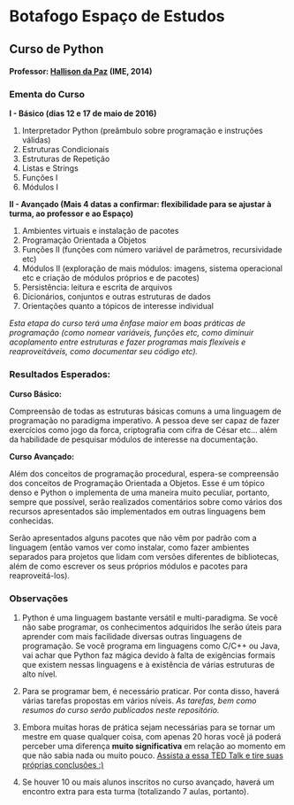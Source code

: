 # Botafogo Espaço de Estudos

## Curso de Python

#### Professor: [Hallison da Paz](https://br.linkedin.com/in/hallison-paz-b5488329) (IME, 2014)

### Ementa do Curso

**I - Básico (dias 12 e 17 de maio de 2016)**

1. Interpretador Python (preâmbulo sobre programação e instruções válidas)
2. Estruturas Condicionais
3. Estruturas de Repetição
4. Listas e Strings
5. Funções I
6. Módulos I

**II - Avançado (Mais 4 datas a confirmar: flexibilidade para se ajustar à turma, ao professor e ao Espaço)**

1. Ambientes virtuais e instalação de pacotes
2. Programação Orientada a Objetos
3. Funções II (funções com número variável de parâmetros, recursividade etc)
4. Módulos II (exploração de mais módulos: imagens, sistema operacional etc e criação de módulos próprios e de pacotes)
5. Persistência: leitura e escrita de arquivos
6. Dicionários, conjuntos e outras estruturas de dados
7. Orientações quanto a tópicos de interesse individual

*Esta etapa do curso terá uma ênfase maior em boas práticas de programação (como nomear variáveis, funções etc, como diminuir acoplamento entre estruturas e fazer programas mais flexíveis e reaproveitáveis, como documentar seu código etc).*

### Resultados Esperados:

**Curso Básico:**

Compreensão de todas as estruturas básicas comuns a uma linguagem de programação no paradigma imperativo. A pessoa deve ser capaz de fazer exercícios como jogo da forca, criptografia com cifra de César etc... além da habilidade de pesquisar módulos de interesse na documentação.

**Curso Avançado:** 

Além dos conceitos de programação procedural, espera-se compreensão dos conceitos de Programação Orientada a Objetos. Esse é um tópico denso e Python o implementa de uma maneira muito peculiar, portanto, sempre que possível, serão  realizados comentários sobre como vários dos recursos apresentados são implementados em outras linguagens bem conhecidas.

Serão apresentados alguns pacotes que não vêm por padrão com a linguagem (então vamos ver como instalar, como fazer ambientes separados para projetos que lidam com versões diferentes de bibliotecas, além de como escrever os seus próprios módulos e pacotes para reaproveitá-los).

### Observações

1. Python é uma linguagem bastante versátil e multi-paradigma. Se você não sabe programar, os conhecimentos adquiridos lhe serão úteis para aprender com mais facilidade diversas outras linguagens de programação. Se você programa em linguagens como C/C++ ou Java, vai achar que Python faz mágica devido à falta de exigências formais que existem nessas linguagens e à existência de várias estruturas de alto nível.

2. Para se programar bem, é necessário praticar. Por conta disso, haverá várias tarefas propostas em vários níveis. *As tarefas, bem como resumos do curso serão publicados neste repositório.*

3. Embora muitas horas de prática sejam necessárias para se tornar um mestre em quase qualquer coisa, com apenas 20 horas você já poderá perceber uma diferença **muito significativa** em relação ao momento em que não sabia nada ou muito pouco. [Assista a essa TED Talk e tire suas próprias conclusões :)](https://www.youtube.com/watch?v=5MgBikgcWnY)

3. Se houver 10 ou mais alunos inscritos no curso avançado, haverá um encontro extra para esta turma (totalizando 7 aulas, portanto).
